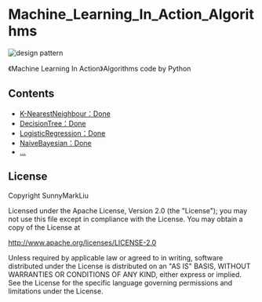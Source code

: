 # Machine_Learning_In_Action_Algorithms
![design pattern](http://s.qdcdn.com/cl/10190280,800,450.jpg)

《Machine Learning In Action》Algorithms code by Python

## Contents
* [K-NearestNeighbour：Done](https://www.github.com)
* [DecisionTree：Done](https://www.github.com)
* [LogisticRegression：Done](https://www.github.com)
* [ NaiveBayesian：Done](https://www.github.com)
* [ ...](https://www.github.com)

## License
Copyright SunnyMarkLiu

Licensed under the Apache License, Version 2.0 (the "License");
you may not use this file except in compliance with the License.
You may obtain a copy of the License at

http://www.apache.org/licenses/LICENSE-2.0

Unless required by applicable law or agreed to in writing, software
distributed under the License is distributed on an "AS IS" BASIS,
WITHOUT WARRANTIES OR CONDITIONS OF ANY KIND, either express or implied.
See the License for the specific language governing permissions and
limitations under the License.

